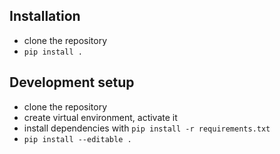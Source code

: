 ## Installation
- clone the repository
- `pip install .`

## Development setup
- clone the repository
- create virtual environment, activate it
- install dependencies with `pip install -r requirements.txt`
- `pip install --editable .`
